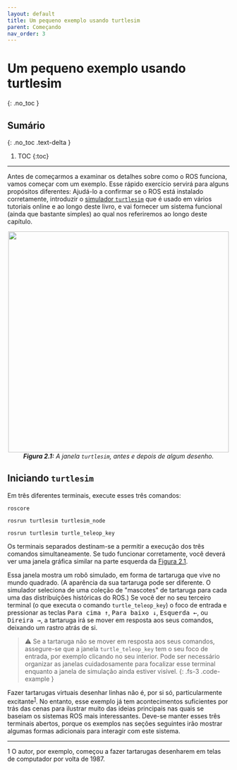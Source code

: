 ```yaml
---
layout: default
title: Um pequeno exemplo usando turtlesim
parent: Começando
nav_order: 3
---
```



# Um pequeno exemplo usando turtlesim
{: .no_toc }


## Sumário
{: .no_toc .text-delta }

1. TOC
{:toc}

---


Antes de começarmos a examinar os detalhes sobre como o ROS funciona, vamos começar com um exemplo. Esse rápido exercício servirá para alguns propósitos diferentes: Ajudá-lo a confirmar se o ROS está instalado corretamente, introduzir o [simulador `turtlesim`](http://wiki.ros.org/turtlesim) que é usado em vários tutoriais online e ao longo deste livro, e vai fornecer um sistema funcional (ainda que bastante simples) ao qual nos referiremos ao longo deste capítulo.

<p align="center">
  <img src="https://user-images.githubusercontent.com/48807586/119573772-1aa42180-bd8b-11eb-9abd-dc838b6f7c53.png" width="500"/><br>
  <i><b><a name="2.1"> Figura 2.1:</a></b> A janela <code>turtlesim</code>, antes e depois de algum desenho.</i>
</p>

## Iniciando `turtlesim`

Em três diferentes terminais,  execute esses três comandos: 
```
roscore
```
```
rosrun turtlesim turtlesim_node
```
```
rosrun turtlesim turtle_teleop_key
```

Os terminais separados destinam-se a permitir a execução dos três comandos simultaneamente. Se tudo funcionar corretamente, você deverá ver uma janela gráfica similar na parte esquerda da [Figura 2.1](#2.1). 

Essa janela mostra um robô simulado, em forma de tartaruga  que vive no mundo quadrado. (A aparência da sua tartaruga pode ser diferente. O simulador seleciona de uma coleção de "mascotes" de tartaruga para cada uma das distribuições históricas do ROS.) Se você der no seu terceiro terminal (o que executa o comando `turtle_teleop_key`) o foco de entrada e pressionar as teclas <kbd>Para cima ↑</kbd>, <kbd>Para baixo ↓</kbd>, <kbd>Esquerda ←</kbd>, ou <kbd>Direira →</kbd>, a tartaruga irá se mover em resposta aos seus comandos, deixando um rastro atrás de si.

> ⚠️ Se a tartaruga não se mover  em resposta aos seus comandos, assegure-se que a janela `turtle_teleop_key` tem o seu foco de entrada, por exemplo clicando no seu interior. Pode ser necessário organizar as janelas cuidadosamente para focalizar esse terminal enquanto a janela de simulação ainda estiver visível.
{: .fs-3 .code-example }

Fazer tartarugas virtuais desenhar linhas não é, por si só, particularmente excitante<sup>[1](#fn1)</sup>. No entanto, esse exemplo já tem acontecimentos suficientes por trás das cenas para ilustrar muito das ideias principais nas quais se baseiam os sistemas ROS mais interessantes. Deve-se manter esses três terminais abertos, porque os exemplos nas seções seguintes irão mostrar algumas formas adicionais para interagir com este sistema.

---

<a name="fn1">1</a> O autor, por exemplo, começou a fazer tartarugas desenharem em telas de computador por volta de 1987. 

